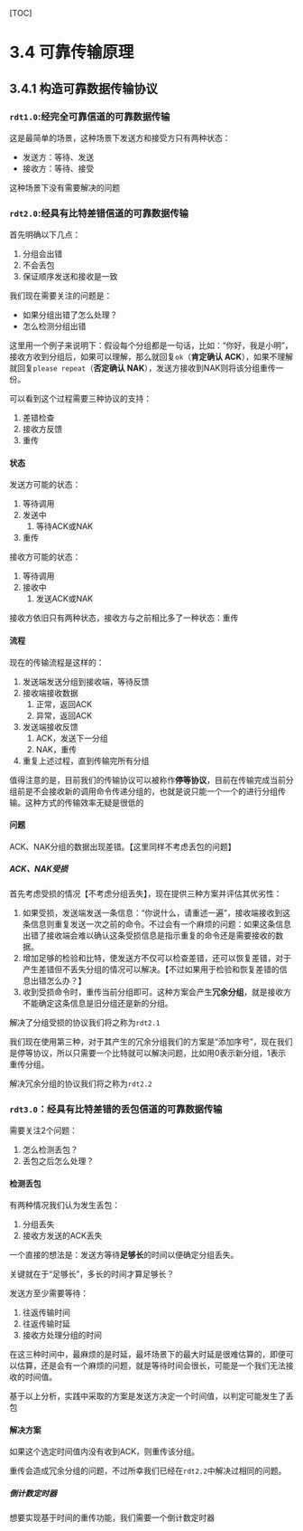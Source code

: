 [TOC]

# 3.4 可靠传输原理

## 3.4.1 构造可靠数据传输协议

### `rdt1.0`:经完全可靠信道的可靠数据传输
这是最简单的场景，这种场景下发送方和接受方只有两种状态：
- 发送方：等待、发送
- 接收方：等待、接受

这种场景下没有需要解决的问题

### `rdt2.0`:经具有比特差错信道的可靠数据传输
首先明确以下几点：
1. 分组会出错
1. 不会丢包
1. 保证顺序发送和接收是一致

我们现在需要关注的问题是：
- 如果分组出错了怎么处理？
- 怎么检测分组出错

这里用一个例子来说明下：假设每个分组都是一句话，比如：“你好，我是小明”，接收方收到分组后，如果可以理解，那么就回复`ok`（**肯定确认 ACK**），如果不理解就回复`please repeat`（**否定确认 NAK**），发送方接收到NAK则将该分组重传一份。

可以看到这个过程需要三种协议的支持：
1. 差错检查
2. 接收方反馈
3. 重传

#### 状态
发送方可能的状态：
1. 等待调用
1. 发送中
   1. 等待ACK或NAK
1. 重传 

接收方可能的状态：
1. 等待调用
1. 接收中
   1. 发送ACK或NAK

接收方依旧只有两种状态，接收方与之前相比多了一种状态：重传

#### 流程
现在的传输流程是这样的：
1. 发送端发送分组到接收端，等待反馈
2. 接收端接收数据
   1. 正常，返回ACK
   2. 异常，返回ACK
3. 发送端接收反馈
   1. ACK，发送下一分组
   2. NAK，重传
4. 重复上述过程，直到传输完所有分组

值得注意的是，目前我们的传输协议可以被称作**停等协议**，目前在传输完成当前分组前是不会接收新的调用命令传递分组的，也就是说只能一个一个的进行分组传输。这种方式的传输效率无疑是很低的

#### 问题
ACK、NAK分组的数据出现差错。【这里同样不考虑丢包的问题】

##### ACK、NAK受损
首先考虑受损的情况【不考虑分组丢失】，现在提供三种方案并评估其优劣性：
1. 如果受损，发送端发送一条信息：“你说什么，请重述一遍”，接收端接收到这条信息则重复发送一次之前的命令。不过会有一个麻烦的问题：如果这条信息出错了接收端会难以确认这条受损信息是指示重复的命令还是需要接收的数据。
1. 增加足够的检验和比特，使发送方不仅可以检查差错，还可以恢复差错，对于产生差错但不丢失分组的情况可以解决。【不过如果用于检验和恢复差错的信息出错怎么办？】
1. 收到受损命令时，重传当前分组即可。这种方案会产生**冗余分组**，就是接收方不能确定这条信息是旧分组还是新的分组。

解决了分组受损的协议我们将之称为`rdt2.1`

我们现在使用第三种，对于其产生的冗余分组我们的方案是“添加序号”，现在我们是停等协议，所以只需要一个比特就可以解决问题，比如用0表示新分组，1表示重传分组。

解决冗余分组的协议我们将之称为`rdt2.2`

### `rdt3.0`：经具有比特差错的丢包信道的可靠数据传输
需要关注2个问题：
1. 怎么检测丢包？
1. 丢包之后怎么处理？

#### 检测丢包
有两种情况我们认为发生丢包：
1. 分组丢失
1. 接收方发送的ACK丢失

一个直接的想法是：发送方等待**足够长**的时间以便确定分组丢失。

关键就在于“足够长”，多长的时间才算足够长？

发送方至少需要等待：
1. 往返传输时间
1. 往返传输时延
1. 接收方处理分组的时间

在这三种时间中，最麻烦的是时延，最坏场景下的最大时延是很难估算的，即便可以估算，还是会有一个麻烦的问题，就是等待时间会很长，可能是一个我们无法接收的时间值。

基于以上分析，实践中采取的方案是发送方决定一个时间值，以判定可能发生了丢包

#### 解决方案
如果这个选定时间值内没有收到ACK，则重传该分组。

重传会造成冗余分组的问题，不过所幸我们已经在`rdt2.2`中解决过相同的问题。

##### 倒计数定时器
想要实现基于时间的重传功能，我们需要一个倒计数定时器